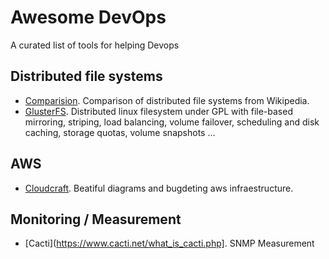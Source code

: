 # Awesome DevOps

A curated list of tools for helping Devops

## Distributed file systems
* [Comparision](https://en.wikipedia.org/wiki/Comparison_of_distributed_file_systems). Comparison of distributed file systems from Wikipedia.
* [GlusterFS](https://en.wikipedia.org/wiki/GlusterFS). Distributed linux filesystem under GPL with file-based mirroring, striping, load balancing, volume failover, scheduling and disk caching, storage quotas, volume snapshots ... 

## AWS
* [Cloudcraft](https://cloudcraft.co/). Beatiful diagrams and bugdeting aws infraestructure.

## Monitoring / Measurement
* [Cacti](https://www.cacti.net/what_is_cacti.php]. SNMP Measurement
